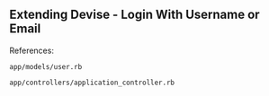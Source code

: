 ## Extending Devise - Login With Username or Email


References:

 `app/models/user.rb`
 
 `app/controllers/application_controller.rb`
